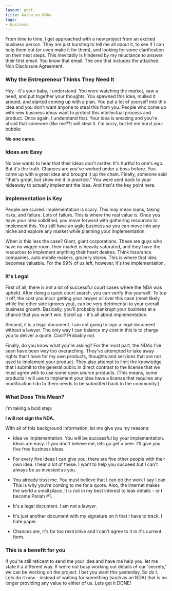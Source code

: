 ```yaml
---
layout: post
title: Aaron on NDAs
tags:
- business
---
```

From time to time, I get approached with a new project from an excited business person.  They are just bursting to tell me all about it, to see if I can help them out (or even make it for them), and looking for some clarification on their next steps.  This inevitably is hindered by my reluctance to answer their first email.  You know that email.  The one that includes the attached Non Disclosure Agreement.

### Why the Entrepreneur Thinks They Need It

Hey - it's your baby, I understand.  You were watching the market, saw a need, and put together your thoughts.  You spawned this idea, mulled it around, and started coming up with a plan.  You put a lot of yourself into this idea and you don't want anyone to steal this from you.  People who come up with new business ideas want to protect this intellectual process and product.  Once again, I understand that.  Your idea is amazing and you're afraid that someone (like me??) will steal it.  I'm sorry, but let me burst your bubble:

**No one cares.**

### Ideas are Easy

No one wants to hear that their ideas don't matter.  It's hurtful to one's ego.  But it's the truth.  Chances are you've worked under a boss before.  You came up with a great idea and brought it up the chain.  Finally, someone said "that's great, but show me it in practice."  You were sent back to your hideaway to actually implement the idea.  And that's the key point here.

### Implementation is Key

People are scared.  Implementation is scary.  This may mean loans, taking risks, and failure.  Lots of failure.  This is where the real value is.  Once you have your idea solidified, you move forward with gathering resources to implement this.  You still have an agile business so you can move into any niche and explore any market while planning your implementation.

When is this less the case?  Giant, giant corporations.  These are guys who have no wiggle room, their market is heavily saturated, and they have the resources to implement anything their heart desires.  Think Insurance companies, auto mobile makers, grocery stores.  This is where that idea becomes valuable.  For the 99% of us left, however, it's the implementation.

### It's Legal

First of all, there is not a lot of successful court cases where the NDA was upheld.  After doing a quick court search, you can verify this yourself.  To top it off, the cost you incur getting your lawyer all over this case (most likely while the other side ignores you), can be very detrimental to your overall business growth.  Basically, you'll probably bankrupt your business at a chance that you won't win.  Scroll up - it's all about implementation.

Second, it is a legal document.  I am not going to sign a legal document without a lawyer.  The only way I can balance my cost in this is to charge you to deliver a quote.  Cool?  Probably not.

Finally, do you know what you're asking?  For the most part, the NDAs I've seen have been way too overarching.  They've attempted to take away rights that I have for my own products, thoughts and services that are not used to implement your product.  They also attempt to limit the knowledge that I submit to the general public in direct contrast to the license that we must agree with to use some open source products.  (This means, some products I will use to implement your idea have a license that requires any modification I do to them needs to be submitted back to the community.)

### What Does This Mean?

I'm taking a bold step:

**I will not sign the NDA.**

With all of this background information, let me give you my reasons:

  * Idea vs implementation.  You will be successful by your implementation.  Ideas are easy.  If you don't believe me, lets go get a beer.  I'll give you five free business ideas.

  * For every five ideas I can give you, there are five other people with their own idea.  I hear a lot of these.  I want to help you succeed but I can't always be as invested as you.

  * You already trust me.  You must believe that I can do the work I say I can.  This is why you're coming to me for a quote.  Also, the internet makes the world a small place.  It is not in my best interest to leak details - or I become Pariah #1.

  * It's a legal document.  I am not a lawyer.

  * It's just another document with my signature on it that I have to track.  I hate paper.

  * Chances are, it's far too restrictive and I can't agree to it in it's current form.

### This is a benefit for you

If you're still reticent to send me your idea and have me help you, let me state it a different way.  If we're not busy working out details of our 'secrets,' we can be working on the project. I bet you want this yesterday.  So do I.  Lets do it now - instead of waiting for something (such as an NDA) that is no longer providing any value to either of us.  Lets get it DONE!
